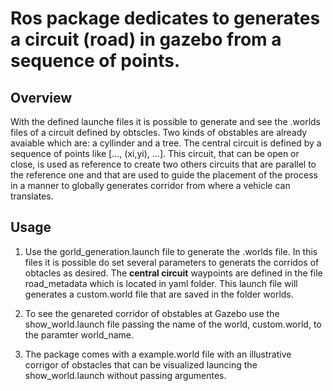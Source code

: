 # Ros package dedicates to generates a circuit (road) in gazebo from a sequence of points.
## Overview 
With the defined launche files it is possible to generate and see the .worlds files of a circuit defined by obtscles. Two kinds of obstables are already avaiable which are: a cyllinder and a tree. The central circuit is defined by a sequence of points like [..., (xi,yi), ...]. This circuit, that can be open or close, is used as reference to create two others circuits that are parallel to the reference one and that are used to guide the placement of the process in a manner to globally generates corridor from where a vehicle can translates.   

## Usage
1. Use the gorld_generation.launch file to generate the .worlds file. In this files it is possible do set several parameters to generats the corridos of obtacles as desired. The **central circuit**  waypoints are defined in the file road_metadata which is located in yaml folder. This launch file will generates a custom.world file that are saved in the folder worlds.

2. To see the genareted corridor of obstables at Gazebo use the show_world.launch file passing the name of the world, custom.world, to the paramter world_name. 

3. The package comes with a example.world file with an illustrative corrigor of obstacles that can be visualized launcing the show_world.launch without passing argumentes.

